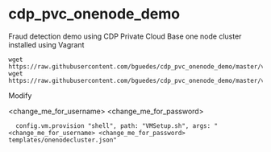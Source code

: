 # cdp_pvc_onenode_demo
Fraud detection demo using CDP Private Cloud Base one node cluster installed using Vagrant

```
wget https://raw.githubusercontent.com/bguedes/cdp_pvc_onenode_demo/master/vagrant/VMSetup.sh
wget https://raw.githubusercontent.com/bguedes/cdp_pvc_onenode_demo/master/vagrant/Vagrantfile
```

Modify 

<change_me_for_username>
<change_me_for_password>

```
  config.vm.provision "shell", path: "VMSetup.sh", args: "<change_me_for_username> <change_me_for_password> templates/onenodecluster.json"
  ```
